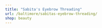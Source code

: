 ```yaml
---
title: "Sabita's Eyebrow Threading"
url: /baltimore/sabitas-eyebrow-threading/
shop: beauty
---
```

